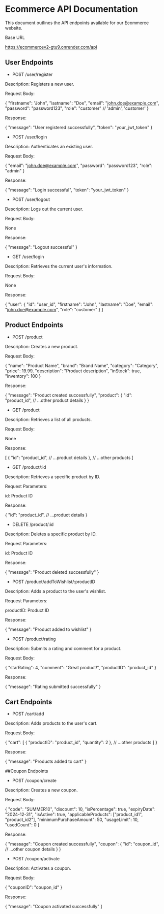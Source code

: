 
# Ecommerce API Documentation

This document outlines the API endpoints available for our Ecommerce website.

Base URL

https://ecommercev2-gtu9.onrender.com/api

## User Endpoints 

- POST /user/register

Description: Registers a new user.

Request Body:

{
  "firstname": "John",
  "lastname": "Doe",
  "email": "john.doe@example.com",
  "password": "password123",
  "role": "customer" // 'admin', 'customer'
}

Response:

{
  "message": "User registered successfully",
  "token": "your_jwt_token"
}

- POST /user/login

Description: Authenticates an existing user.

Request Body:

{
  "email": "john.doe@example.com",
  "password": "password123",
  "role": "admin"
}


Response:

{
  "message": "Login successful",
  "token": "your_jwt_token"
}

- POST /user/logout

Description: Logs out the current user.

Request Body:

None

Response:

{
  "message": "Logout successful"
}

- GET /user/login

Description: Retrieves the current user's information.

Request Body:

None

Response:

{
  "user": {
    "id": "user_id",
    "firstname": "John",
    "lastname": "Doe",
    "email": "john.doe@example.com",
    "role": "customer" 
  }
}



## Product Endpoints

- POST /product

Description: Creates a new product.

Request Body:

{
  "name": "Product Name",
  "brand": "Brand Name",
  "category": "Category",
  "price": 19.99,
  "description": "Product description",
  "inStock": true,
  "inventory": 100
}


Response:

{
  "message": "Product created successfully",
  "product": {
    "id": "product_id",
    // ...other product details
  }
}

- GET /product

Description: Retrieves a list of all products.

Request Body:

None

Response:

[
  {
    "id": "product_id",
    // ...product details
  },
  // ...other products
]

- GET /product/:id

Description: Retrieves a specific product by ID.

Request Parameters:

id: Product ID

Response:

{
  "id": "product_id",
  // ...product details
}

- DELETE /product/:id

Description: Deletes a specific product by ID.

Request Parameters:

id: Product ID

Response:

{
  "message": "Product deleted successfully"
}

- POST /product/addToWishlist/:productID

Description: Adds a product to the user's wishlist.

Request Parameters:

productID: Product ID

Response:

{
  "message": "Product added to wishlist"
}

- POST /product/rating

Description: Submits a rating and comment for a product.

Request Body:

{
  "starRating": 4,
  "comment": "Great product!",
  "productID": "product_id"
}


Response:

{
  "message": "Rating submitted successfully"
}

## Cart Endpoints
- POST /cart/add

Description: Adds products to the user's cart.

Request Body:

{
  "cart": [
    {
      "productID": "product_id",
      "quantity": 2
    },
    // ...other products
  ]
}


Response:

{
  "message": "Products added to cart"
}

##Coupon Endpoints

- POST /coupon/create

Description: Creates a new coupon.

Request Body:

{
  "code": "SUMMER10",
  "discount": 10,
  "isPercentage": true,
  "expiryDate": "2024-12-31",
  "isActive": true,
  "applicableProducts": ["product_id1", "product_id2"],
  "minimumPurchaseAmount": 50,
  "usageLimit": 10,
  "usedCount": 0
}


Response:

{
  "message": "Coupon created successfully",
  "coupon": {
    "id": "coupon_id",
    // ...other coupon details
  }
}

- POST /coupon/activate

Description: Activates a coupon.

Request Body:

{
  "couponID": "coupon_id"
}


Response:

{
  "message": "Coupon activated successfully"
}



